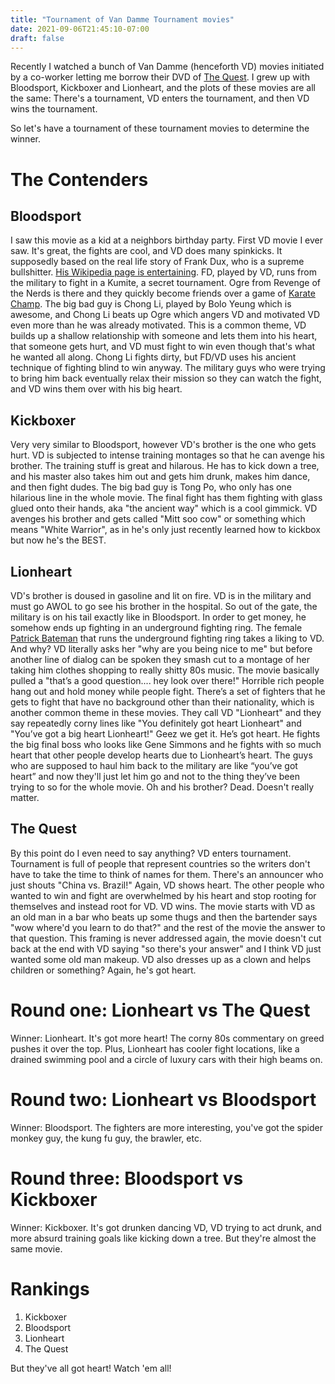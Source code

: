 ```yaml
---
title: "Tournament of Van Damme Tournament movies"
date: 2021-09-06T21:45:10-07:00
draft: false
---
```


Recently I watched a bunch of Van Damme (henceforth VD) movies initiated by a co-worker letting me borrow their DVD of [The Quest](https://www.imdb.com/title/tt0117420/?ref_=fn_al_tt_2). I grew up with Bloodsport, Kickboxer and Lionheart, and the plots of these movies are all the same: There's a tournament, VD enters the tournament, and then VD wins the tournament.

So let's have a tournament of these tournament movies to determine the winner.

# The Contenders

## Bloodsport

I saw this movie as a kid at a neighbors birthday party. First VD movie I ever saw. It's great, the fights are cool, and VD does many spinkicks. It supposedly based on the real life story of Frank Dux, who is a supreme bullshitter. [His Wikipedia page is entertaining](https://en.wikipedia.org/wiki/Frank_Dux). FD, played by VD, runs from the military to fight in a Kumite, a secret tournament. Ogre from Revenge of the Nerds is there and they quickly become friends over a game of [Karate Champ](https://en.wikipedia.org/wiki/Karate_Champ). The big bad guy is Chong Li, played by Bolo Yeung which is awesome, and Chong Li beats up Ogre which angers VD and motivated VD even more than he was already motivated. This is a common theme, VD builds up a shallow relationship with someone and lets them into his heart, that someone gets hurt, and VD must fight to win even though that's what he wanted all along. Chong Li fights dirty, but FD/VD uses his ancient technique of fighting blind to win anyway. The military guys who were trying to bring him back eventually relax their mission so they can watch the fight, and VD wins them over with his big heart.

## Kickboxer

Very very similar to Bloodsport, however VD's brother is the one who gets hurt. VD is subjected to intense training montages so that he can avenge his brother. The training stuff is great and hilarous. He has to kick down a tree, and his master also takes him out and gets him drunk, makes him dance, and then fight dudes. The big bad guy is Tong Po, who only has one hilarious line in the whole movie. The final fight has them fighting with glass glued onto their hands, aka "the ancient way" which is a cool gimmick. VD avenges his brother and gets called "Mitt soo cow" or something which means "White Warrior", as in he's only just recently learned how to kickbox but now he's the BEST.

## Lionheart

VD's brother is doused in gasoline and lit on fire. VD is in the military and must go AWOL to go see his brother in the hospital. So out of the gate, the military is on his tail exactly like in Bloodsport. In order to get money, he somehow ends up fighting in an underground fighting ring. The female [Patrick Bateman](https://en.wikipedia.org/wiki/Patrick_Bateman) that runs the underground fighting ring takes a liking to VD. And why? VD literally asks her "why are you being nice to me" but before another line of dialog can be spoken they smash cut to a montage of her taking him clothes shopping to really shitty 80s music. The movie basically pulled a "that’s a good question.... hey look over there!" Horrible rich people hang out and hold money while people fight. There’s a set of fighters that he gets to fight that have no background other than their nationality, which is another common theme in these movies. They call VD "Lionheart" and they say repeatedly corny lines like "You definitely got heart Lionheart" and "You’ve got a big heart Lionheart!" Geez we get it. He’s got heart. He fights the big final boss who looks like Gene Simmons and he fights with so much heart that other people develop hearts due to Lionheart’s heart. The guys who are supposed to haul him back to the military are like “you’ve got heart” and now they'll just let him go and not to the thing they’ve been trying to so for the whole movie. Oh and his brother? Dead. Doesn't really matter.

## The Quest

By this point do I even need to say anything? VD enters tournament. Tournament is full of people that represent countries so the writers don't have to take the time to think of names for them. There's an announcer who just shouts "China vs. Brazil!" Again, VD shows heart. The other people who wanted to win and fight are overwhelmed by his heart and stop rooting for themselves and instead root for VD. VD wins. The movie starts with VD as an old man in a bar who beats up some thugs and then the bartender says "wow where'd you learn to do that?" and the rest of the movie the answer to that question. This framing is never addressed again, the movie doesn't cut back at the end with VD saying "so there's your answer" and I think VD just wanted some old man makeup. VD also dresses up as a clown and helps children or something? Again, he's got heart.

# Round one: Lionheart vs The Quest

Winner: Lionheart. It's got more heart! The corny 80s commentary on greed pushes it over the top. Plus, Lionheart has cooler fight locations, like a drained swimming pool and a circle of luxury cars with their high beams on.

# Round two: Lionheart vs Bloodsport

Winner: Bloodsport. The fighters are more interesting, you've got the spider monkey guy, the kung fu guy, the brawler, etc.

# Round three: Bloodsport vs Kickboxer

Winner: Kickboxer. It's got drunken dancing VD, VD trying to act drunk, and more absurd training goals like kicking down a tree. But they're almost the same movie.

# Rankings

1. Kickboxer
2. Bloodsport
3. Lionheart
4. The Quest

But they've all got heart! Watch 'em all!
